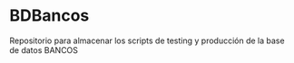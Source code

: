 # BDBancos
Repositorio para almacenar los scripts de testing y producción de la base de datos BANCOS
